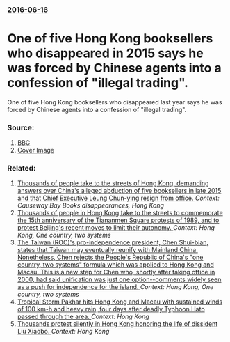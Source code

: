 ### [2016-06-16](/news/2016/06/16/index.md)

# One of five Hong Kong booksellers who disappeared in 2015 says he was forced by Chinese agents into a confession of "illegal trading". 

One of five Hong Kong booksellers who disappeared last year says he was forced by Chinese agents into a confession of &quot;illegal trading&quot;.


### Source:

1. [BBC](http://www.bbc.com/news/world-asia-china-36549266)
1. [Cover Image](https://ichef-1.bbci.co.uk/news/1024/cpsprodpb/D28B/production/_89999835_mediaitem89999676.jpg)

### Related:

1. [Thousands of people take to the streets of Hong Kong, demanding answers over China's alleged abduction of five booksellers in late 2015 and that Chief Executive Leung Chun-ying resign from office. ](/news/2016/07/1/thousands-of-people-take-to-the-streets-of-hong-kong-demanding-answers-over-china-s-alleged-abduction-of-five-booksellers-in-late-2015-and.md) _Context: Causeway Bay Books disappearances, Hong Kong_
2. [ Thousands of people in Hong Kong take to the streets to commemorate the 15th anniversary of the Tiananmen Square protests of 1989, and to protest Beijing's recent moves to limit their autonomy. ](/news/2004/05/30/thousands-of-people-in-hong-kong-take-to-the-streets-to-commemorate-the-15th-anniversary-of-the-tiananmen-square-protests-of-1989-and-to-p.md) _Context: Hong Kong, One country, two systems_
3. [ The Taiwan (ROC)'s pro-independence president, Chen Shui-bian, states that Taiwan may eventually reunify with Mainland China. Nonetheless, Chen rejects the People's Republic of China's "one country, two systems" formula which was applied to Hong Kong and Macau. This is a new step for Chen who, shortly after taking office in 2000, had said unification was just one option--comments widely seen as a push for independence for the island. ](/news/2004/02/16/the-taiwan-roc-s-pro-independence-president-chen-shui-bian-states-that-taiwan-may-eventually-reunify-with-mainland-china-nonetheless.md) _Context: Hong Kong, One country, two systems_
4. [Tropical Storm Pakhar hits Hong Kong and Macau with sustained winds of 100 km-h and heavy rain, four days after deadly Typhoon Hato passed through the area. ](/news/2017/08/27/tropical-storm-pakhar-hits-hong-kong-and-macau-with-sustained-winds-of-100-km-h-and-heavy-rain-four-days-after-deadly-typhoon-hato-passed-t.md) _Context: Hong Kong_
5. [Thousands protest silently in Hong Kong honoring the life of dissident Liu Xiaobo. ](/news/2017/07/15/thousands-protest-silently-in-hong-kong-honoring-the-life-of-dissident-liu-xiaobo.md) _Context: Hong Kong_

